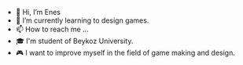 - 👋 Hi, I’m Enes 
- 🌱 I’m currently learning to design games.
- 📫 How to reach me ...
- 🎓 I'm student of Beykoz University.
- 🎮 I want to improve myself in the field of game making and design.
<!---
enescerli/enescerli is a ✨ special ✨ repository because its `README.md` (this file) appears on your GitHub profile.
You can click the Preview link to take a look at your changes.
--->
